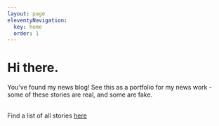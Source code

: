 ```yaml
---
layout: page
eleventyNavigation:
  key: home
  order: 1
---
```


# Hi there. 
<div class="headline"> You've found my news blog! See this as a portfolio for my news work - some of these stories are real, and some are fake.
<br> <br>

Find a list of all stories [here](/blog)



</div>

<br>